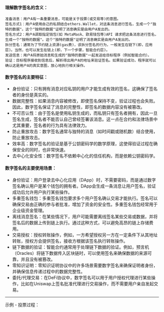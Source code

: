 

#### 理解数字签名的含义：
    准备消息：用户A有一条重要消息，可能是关于投票(或交易等)的意图。
    签名方式1：用户A使用自己的私钥结合ethers.Wallet，对这条消息进行签名，生成一个"独特的数据"。这个"独特的数据"证明了消息确实是由用户A发出的。
    签名方式2：用户A调取指定钱包(如 MetaMask、欧易钱包等)API 请求把这条消息进行签名，生成一个"独特的数据"。这个"独特的数据"证明了消息确实是由用户A发出的。
    拆分签名：通常为了节约链上资源(gas费)，该拆分签名的行为，一般发生在链下(即，应用层)。当然，也可以发生在链上(即，下一个步骤，智能合约层)。
    发送信息：用户A将原始消息和生成的"独特的数据"一起发送给目标程序（例如智能合约）。
    验证：目标程序接收到信息后，解析得出用户A的地址来验证签名。如果验证成功，程序就可以确认这是用户A的真实意图，放心地执行相关操作。

#### 数字签名的主要特征：
- 身份验证：只有拥有消息对应私钥的用户才能生成有效的签名，这确保了签名者的身份是真实的。
- 数据完整性：如果消息内容被修改，即使签名保持不变，验证过程也会失败。因此，数字签名保证了消息的完整性，即签名的数据内容没有被篡改。
- 不可否认性：由于签名是使用私钥生成的，而私钥只有签名者拥有，因此一旦签名生成，签名者不能否认自己曾经签署该消息。这一点在合约和法律场景中尤其重要，签名者的行为具有法律效力。
- 防止重放攻击：数字签名通常与独特的消息（如时间戳或随机数）结合使用，防止重放攻击。
- 效率高：数字签名的验证是基于公钥密码学的数学原理，这使得验证过程在确保安全的同时，也非常快速。
- 去中心化安全性：数字签名不依赖中心化的信任机构，而是依赖公钥密码学。

#### 数字签名的主要使用场景：
- 身份验证：用户登录去中心化应用（DApp）时，不需要密码，而是通过数字签名确认用户是某个钱包的拥有者。DApp会生成一条消息让用户签名，验证成功后允许用户执行某些操作。
- 多重签名钱包：多重签名钱包要求多个用户签名确认交易才能执行。签名可以确保交易由正确的参与者批准，增加了资金的安全性。多重签名钱包经常用于企业级资金管理。
- 离线消息签名：在某些情况下，用户可能需要离线签名某些交易或数据，并将签名后的数据上传到链上执行。通过这种方式，可以避免高昂的链上存储费用。
- 交易授权：授权转账操作，例如，一方希望授权另一方在一定条件下从其地址转账，授权方会提供签名，接收方根据该签名执行转账操作。
- 链下数据的验证：智能合约通常用于处理链下数据的验证。例如，预言机（Oracles）将链下数据传入区块链时，可以使用签名来确保数据的来源可靠，并且没有被篡改。
- 零知识证明：零知识证明协议中的许多场景需要数字签名来确保证明者身份，并确保信息传递过程中的数据完整性。
- 委托/代理交易：在DeFi协议中，数字签名可以用于用户授权代理进行某些操作，比如在Uniswap上签名批准代理进行交易操作，而不需要用户亲自发起交易。

------------------------------------------------------------------------------------------------------------------------

示例 - 投票过程：